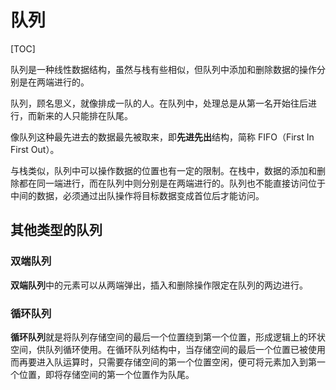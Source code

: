 # 队列

[TOC]



队列是一种线性数据结构，虽然与栈有些相似，但队列中添加和删除数据的操作分别是在两端进行的。

队列，顾名思义，就像排成一队的人。在队列中，处理总是从第一名开始往后进行，而新来的人只能排在队尾。

像队列这种最先进去的数据最先被取来，即**先进先出**结构，简称 FIFO（First In First Out）。

与栈类似，队列中可以操作数据的位置也有一定的限制。在栈中，数据的添加和删除都在同一端进行，而在队列中则分别是在两端进行的。队列也不能直接访问位于中间的数据，必须通过出队操作将目标数据变成首位后才能访问。

## 其他类型的队列
### 双端队列
**双端队列**中的元素可以从两端弹出，插入和删除操作限定在队列的两边进行。 





### 循环队列

**循环队列**就是将队列存储空间的最后一个位置绕到第一个位置，形成逻辑上的环状空间，供队列循环使用。在循环队列结构中，当存储空间的最后一个位置已被使用而再要进入队运算时，只需要存储空间的第一个位置空闲，便可将元素加入到第一个位置，即将存储空间的第一个位置作为队尾。

